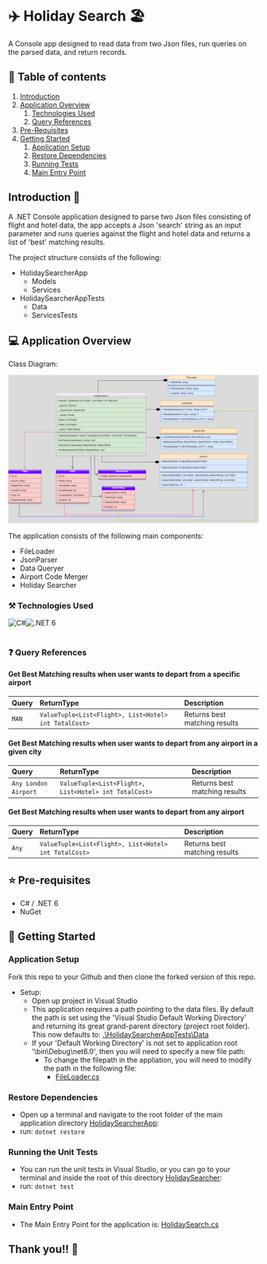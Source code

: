 # ✈️ Holiday Search 🏖️
A Console app designed to read data from two Json files, run queries on the parsed data, and return records.

## :link: Table of contents
1. [Introduction](#introduction)
2. [Application Overview](#applicationOverview)
   1. [Technologies Used](#technologiesUsed)
   2. [Query References](#QueryReference)
3. [Pre-Requisites](#prerequisites)
4. [Getting Started](#gettingStarted)
   1. [Application Setup](#applicationsetup)
   2. [Restore Dependencies](#restoredependencies)
   3. [Running Tests](#runningtests)
   4. [Main Entry Point](#mainentrypoint)

## Introduction :wave: <a name="introduction"></a>
A .NET Console application designed to parse two Json files consisting of flight and hotel data, the app accepts a Json 'search' string as an input parameter and runs queries against the flight and hotel data and returns a list of 'best' matching results.

The project structure consists of the following:

 * HolidaySearcherApp
   * Models
   * Services
 * HolidaySearcherAppTests
   * Data
   * ServicesTests 

## :computer: Application Overview <a name="applicationOverview"></a>

Class Diagram:

![](https://github.com/Hayley96/HolidaySearcher/blob/main/Resources/HolidaySearcherUML.png)

The application consists of the following main components:

* FileLoader
* JsonParser
* Data Queryer
* Airport Code Merger
* Holiday Searcher

### ⚒️ Technologies Used <a name="technologiesUsed"></a>

<div>
<img align="left" alt="C#" title="C-Sharp" src="https://img.shields.io/badge/C%23-239120?style=for-the-badge&logo=c-sharp&logoColor=white" />
<img align="left" alt=".NET 6" title=".NET 6" src="https://img.shields.io/badge/.NET-512BD4?style=for-the-badge&logo=dotnet&logoColor=white" />
</div>
</br></br>

### ❓ Query References <a name="QueryReference"></a>

#### Get Best Matching results when user wants to depart from a specific airport

| Query     | ReturnType                                            | Description                       |
| :-------- | :-----------------------------------------------------| :---------------------------------|
| `MAN`     | `ValueTuple<List<Flight>, List<Hotel> int TotalCost>` | Returns best matching results     |

#### Get Best Matching results when user wants to depart from any airport in a given city

| Query                    | ReturnType                                            | Description                       |
| :------------------------| :-----------------------------------------------------| :---------------------------------|
| `Any London Airport`     | `ValueTuple<List<Flight>, List<Hotel> int TotalCost>` | Returns best matching results     |

#### Get Best Matching results when user wants to depart from any airport

| Query     | ReturnType                                            | Description                       |
| :---------| :-----------------------------------------------------| :---------------------------------|
| `Any`     | `ValueTuple<List<Flight>, List<Hotel> int TotalCost>` | Returns best matching results     |

## ⭐ Pre-requisites <a name="prerequisites"></a>

* C# / .NET 6
* NuGet

## 🔀 Getting Started <a name="gettingStarted"></a>

### Application Setup <a name="applicationsetup"></a>

Fork this repo to your Github and then clone the forked version of this repo.

- Setup:
	- Open up project in Visual Studio
	- This application requires a path pointing to the data files. By default the path is set using the 'Visual Studio Default Working Directory' and returning its great grand-parent directory (project root folder). This now defaults to: [.\HolidaySearcherAppTests\Data](./HolidaySearcherAppTests/Data)
	 - If your 'Default Working Directory' is not set to application root '\bin\Debug\net6.0', then you will need to specify a new file path:
       - To change the filepath in the appliation, you will need to modify the path in the following file:
	      * [FileLoader.cs](https://github.com/Hayley96/HolidaySearcher/blob/main/HolidaySearcherApp/Services/FileLoader.cs)

### Restore Dependencies <a name="restoredependencies"></a>

- Open up a terminal and navigate to the root folder of the main application directory [HolidaySearcherApp](./HolidaySearcherApp):
 - run: `dotnet restore`

### Running the Unit Tests <a name="runningtests"></a>

- You can run the unit tests in Visual Studio, or you can go to your terminal and inside the root of this directory [HolidaySearcher](../../):
 - run: `dotnet test`


### Main Entry Point <a name="mainentrypoint"></a>
- The Main Entry Point for the application is: [HolidaySearch.cs](https://github.com/Hayley96/HolidaySearcher/blob/main/HolidaySearcherApp/Services/HolidaySearch.cs)


## Thank you!! 👋

